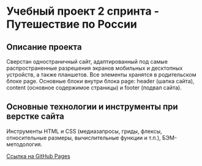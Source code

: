 # Учебный проект 2 спринта - Путешествие по России

## Описание проекта
Сверстан одностраничный сайт, адаптированный под самые распространенные разрешения экранов мобильных и десктопных устройств, а также планшетов. Все элементы хранятся в родительском блоке page. Основные блоки внутри блока page: header (шапка сайта), content (основное содержимое страницы) и footer (подвал сайта).

## Основные технологии и инструменты при верстке сайта
Инструменты HTML и CSS (медиазапросы, гриды, флексы, относительные размеры, вычислительные функции и т.п.), БЭМ-методология.

[Ссылка на GitHub Pages]()
